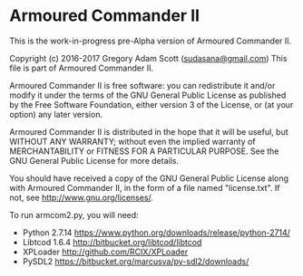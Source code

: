 # Armoured Commander II

This is the work-in-progress pre-Alpha version of Armoured Commander II.

Copyright (c) 2016-2017 Gregory Adam Scott (sudasana@gmail.com)
This file is part of Armoured Commander II.

Armoured Commander II is free software: you can redistribute it and/or modify
it under the terms of the GNU General Public License as published by
the Free Software Foundation, either version 3 of the License, or
(at your option) any later version.

Armoured Commander II is distributed in the hope that it will be useful,
but WITHOUT ANY WARRANTY; without even the implied warranty of
MERCHANTABILITY or FITNESS FOR A PARTICULAR PURPOSE. See the
GNU General Public License for more details.

You should have received a copy of the GNU General Public License
along with Armoured Commander II, in the form of a file named "license.txt".
If not, see <http://www.gnu.org/licenses/>.


To run armcom2.py, you will need:

* Python 2.7.14	https://www.python.org/downloads/release/python-2714/
* Libtcod 1.6.4	http://bitbucket.org/libtcod/libtcod
* XPLoader http://github.com/RCIX/XPLoader
* PySDL2 https://bitbucket.org/marcusva/py-sdl2/downloads/
